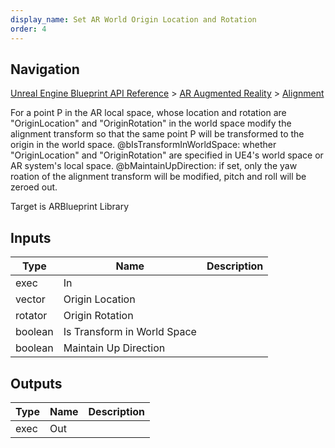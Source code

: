 ```yaml
---
display_name: Set AR World Origin Location and Rotation
order: 4
---
```

## Navigation

[Unreal Engine Blueprint API Reference](https://dev.epicgames.com/documentation/en-us/unreal-engine/BlueprintAPI) > [AR Augmented Reality](https://dev.epicgames.com/documentation/en-us/unreal-engine/BlueprintAPI/ARAugmentedReality) > [Alignment](https://dev.epicgames.com/documentation/en-us/unreal-engine/BlueprintAPI/ARAugmentedReality/Alignment)

For a point P in the AR local space, whose location and rotation are "OriginLocation" and "OriginRotation" in the world space
modify the alignment transform so that the same point P will be transformed to the origin in the world space.
@bIsTransformInWorldSpace: whether "OriginLocation" and "OriginRotation" are specified in UE4's world space or AR system's local space.
@bMaintainUpDirection: if set, only the yaw roation of the alignment transform will be modified, pitch and roll will be zeroed out.

Target is ARBlueprint Library

## Inputs

| Type | Name | Description |
| --- | --- | --- |
| exec | In |  |
| vector | Origin Location |  |
| rotator | Origin Rotation |  |
| boolean | Is Transform in World Space |  |
| boolean | Maintain Up Direction |  |

## Outputs

| Type | Name | Description |
| --- | --- | --- |
| exec | Out |  |
